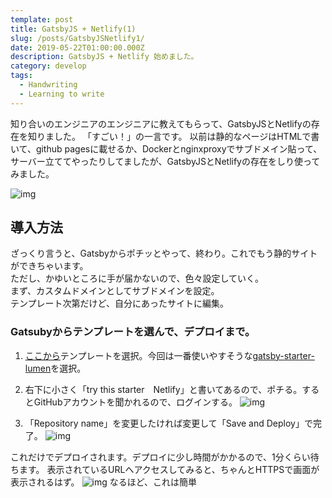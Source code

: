 ```yaml
---
template: post
title: GatsbyJS + Netlify(1)
slug: /posts/GatsbyJSNetlify1/
date: 2019-05-22T01:00:00.000Z
description: GatsbyJS + Netlify 始めました。
category: develop
tags:
  - Handwriting
  - Learning to write
---
```


知り合いのエンジニアのエンジニアに教えてもらって、GatsbyJSとNetlifyの存在を知りました。
「すごい！」の一言です。
以前は静的なページはHTMLで書いて、github pagesに載せるか、Dockerとnginxproxyでサブドメイン貼って、サーバー立ててやったりしてましたが、GatsbyJSとNetlifyの存在をしり使ってみました。

![img](/media/gastby-netlify.png)

## 導入方法
ざっくり言うと、Gatsbyからポチッとやって、終わり。これでもう静的サイトができちゃいます。  
ただし、かゆいところに手が届かないので、色々設定していく。  
まず、カスタムドメインとしてサブドメインを設定。  
テンプレート次第だけど、自分にあったサイトに編集。


### Gatsubyからテンプレートを選んで、デプロイまで。
1. [ここから](https://www.gatsbyjs.org/starters/?v=2)テンプレートを選択。今回は一番使いやすそうな[gatsby-starter-lumen](https://www.gatsbyjs.org/starters/alxshelepenok/gatsby-starter-lumen/)を選択。

2. 右下に小さく「try this starter　Netlify」と書いてあるので、ポチる。するとGitHubアカウントを聞かれるので、ログインする。
![img](/media/contents/page1/sc01.png)

3. 「Repository name」を変更したければ変更して「Save and Deploy」で完了。
![img](/media/contents/page1/sc02.png)

これだけでデプロイされます。デプロイに少し時間がかかるので、1分くらい待ちます。
表示されているURLへアクセスしてみると、ちゃんとHTTPSで画面が表示されるはず。
![img](/media/contents/page1/sc03.png)
なるほど、これは簡単